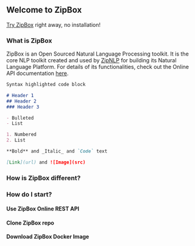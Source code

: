 ## Welcome to ZipBox

[Try ZipBox](https://box.zipnlp.com) right away, no installation!

### What is ZipBox

ZipBox is an Open Sourced Natural Language Processing toolkit. It is the core NLP toolkit created and used by [ZipNLP](https://zipnlp.com) for building its Natural Language Platform. For details of its functionalities, check out the Online API documentation [here](https://box.zipnlp.com).

```markdown
Syntax highlighted code block

# Header 1
## Header 2
### Header 3

- Bulleted
- List

1. Numbered
2. List

**Bold** and _Italic_ and `Code` text

[Link](url) and ![Image](src)
```



### How is ZipBox different?



### How do I start?
#### Use ZipBox Online REST API
#### Clone ZipBox repo 
#### Download ZipBox Docker Image

